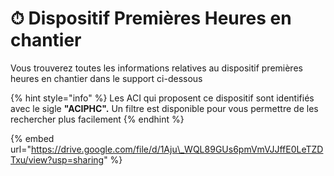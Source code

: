 # ⏱ Dispositif Premières Heures en chantier

Vous trouverez toutes les informations relatives au dispositif premières heures en chantier dans le support ci-dessous

{% hint style="info" %}
Les ACI qui proposent ce dispositif sont identifiés avec le sigle **"ACIPHC".** Un filtre est disponible pour vous permettre de les rechercher plus facilement
{% endhint %}

{% embed url="https://drive.google.com/file/d/1Aju\_WQL89GUs6pmVmVJJffE0LeTZDTxu/view?usp=sharing" %}




